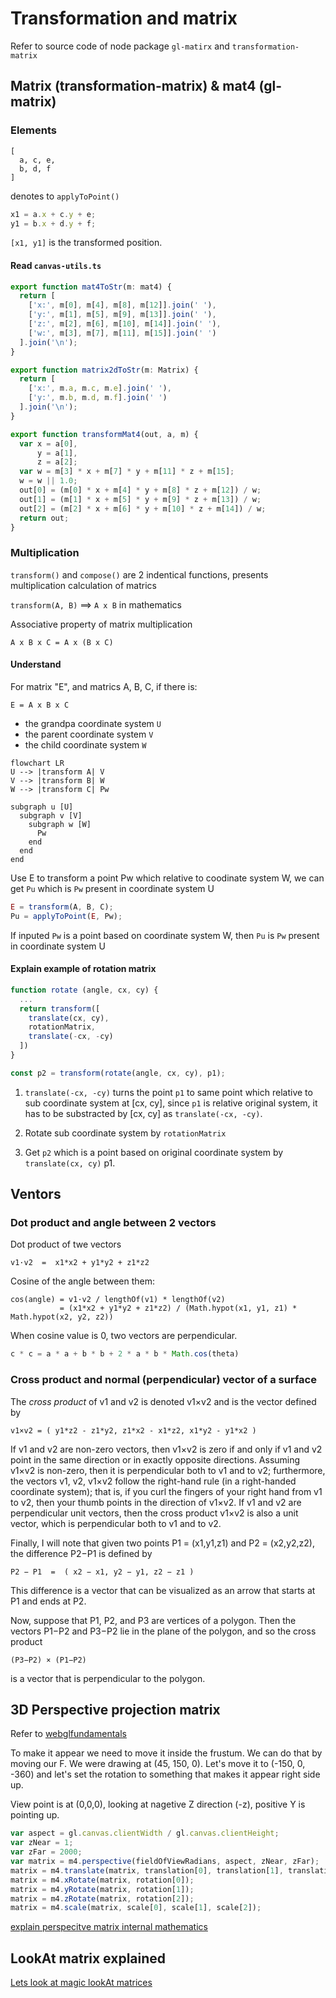 # Transformation and matrix
  Refer to source code of node package `gl-matirx` and `transformation-matrix`


## Matrix (transformation-matrix) & mat4 (gl-matrix)

### Elements
```
[
  a, c, e,
  b, d, f
]
```

denotes to `applyToPoint()`
```js
x1 = a.x + c.y + e;
y1 = b.x + d.y + f;
```
`[x1, y1]` is the transformed position.

#### Read `canvas-utils.ts`
```js
export function mat4ToStr(m: mat4) {
  return [
    ['x:', m[0], m[4], m[8], m[12]].join(' '),
    ['y:', m[1], m[5], m[9], m[13]].join(' '),
    ['z:', m[2], m[6], m[10], m[14]].join(' '),
    ['w:', m[3], m[7], m[11], m[15]].join(' ')
  ].join('\n');
}

export function matrix2dToStr(m: Matrix) {
  return [
    ['x:', m.a, m.c, m.e].join(' '),
    ['y:', m.b, m.d, m.f].join(' ')
  ].join('\n');
}
```

```js
export function transformMat4(out, a, m) {
  var x = a[0],
      y = a[1],
      z = a[2];
  var w = m[3] * x + m[7] * y + m[11] * z + m[15];
  w = w || 1.0;
  out[0] = (m[0] * x + m[4] * y + m[8] * z + m[12]) / w;
  out[1] = (m[1] * x + m[5] * y + m[9] * z + m[13]) / w;
  out[2] = (m[2] * x + m[6] * y + m[10] * z + m[14]) / w;
  return out;
}
```


### Multiplication

`transform()` and `compose()` are 2 indentical functions,
presents multiplication calculation of matrics

`transform(A, B)` ==> `A x B` in mathematics

Associative property of matrix multiplication
```
A x B x C = A x (B x C)
```

#### Understand

For matrix "E", and matrics A, B, C, if there is:
```
E = A x B x C
```
- the grandpa coordinate system `U`
- the parent coordinate system `V`
- the child coordinate system `W`

```mermaid
flowchart LR
U --> |transform A| V
V --> |transform B| W
W --> |transform C| Pw

subgraph u [U]
  subgraph v [V]
    subgraph w [W]
      Pw
    end
  end
end
```

Use E to transform a point Pw which relative to coodinate system W,
we can get `Pu` which is `Pw` present in coordinate system U

```js
E = transform(A, B, C);
Pu = applyToPoint(E, Pw);
```
If inputed `Pw` is a point based on coordinate system W,
then `Pu` is `Pw` present in coordinate system U

#### Explain example of rotation matrix
```js
function rotate (angle, cx, cy) {
  ...
  return transform([
    translate(cx, cy),
    rotationMatrix,
    translate(-cx, -cy)
  ])
}

const p2 = transform(rotate(angle, cx, cy), p1);
```

1. `translate(-cx, -cy)` turns the point `p1` to same point which relative to sub coordinate system at [cx, cy],
since `p1` is relative original system, it has to be substracted by [cx, cy] as `translate(-cx, -cy)`.

2. Rotate sub coordinate system by `rotationMatrix`

3. Get `p2` which is a point based on original coordinate system by `translate(cx, cy)` p1.

## Ventors

### Dot product and angle between 2 vectors

Dot product of twe vectors
```
v1·v2  =  x1*x2 + y1*y2 + z1*z2
```

Cosine of the angle between them:
```
cos(angle) = v1·v2 / lengthOf(v1) * lengthOf(v2)
           = (x1*x2 + y1*y2 + z1*z2) / (Math.hypot(x1, y1, z1) * Math.hypot(x2, y2, z2))
```
When cosine value is 0, two vectors are perpendicular.

```js
c * c = a * a + b * b + 2 * a * b * Math.cos(theta)

```

### Cross product and normal (perpendicular) vector of a surface
The *cross product* of v1 and v2 is denoted v1×v2 and is the vector defined by
```
v1×v2 = ( y1*z2 - z1*y2, z1*x2 - x1*z2, x1*y2 - y1*x2 )
```

If v1 and v2 are non-zero vectors, then v1×v2 is zero if and only if v1 and v2 point in the same direction or in exactly opposite directions. Assuming v1×v2 is non-zero, then it is perpendicular both to v1 and to v2; furthermore, the vectors v1, v2, v1×v2 follow the right-hand rule (in a right-handed coordinate system); that is, if you curl the fingers of your right hand from v1 to v2, then your thumb points in the direction of v1×v2. If v1 and v2 are perpendicular unit vectors, then the cross product v1×v2 is also a unit vector, which is perpendicular both to v1 and to v2.

Finally, I will note that given two points P1 = (x1,y1,z1) and P2 = (x2,y2,z2), the difference P2−P1 is defined by
```
P2 − P1  =  ( x2 − x1, y2 − y1, z2 − z1 )
```
This difference is a vector that can be visualized as an arrow that starts at P1 and ends at P2.

Now, suppose that P1, P2, and P3 are vertices of a polygon. Then the vectors P1−P2 and P3−P2 lie in the plane of the polygon, and so the cross product
```
(P3−P2) × (P1−P2)
```
is a vector that is perpendicular to the polygon.


## 3D Perspective projection matrix

Refer to [webglfundamentals](https://webglfundamentals.org/webgl/lessons/webgl-3d-perspective.html)

To make it appear we need to move it inside the frustum. We can do that by moving our F. We were drawing at (45, 150, 0). Let's move it to (-150, 0, -360) and let's set the rotation to something that makes it appear right side up.

View point is at (0,0,0), looking at nagetive Z direction (-z), positive Y is pointing up.

```js
var aspect = gl.canvas.clientWidth / gl.canvas.clientHeight;
var zNear = 1;
var zFar = 2000;
var matrix = m4.perspective(fieldOfViewRadians, aspect, zNear, zFar);
matrix = m4.translate(matrix, translation[0], translation[1], translation[2]);
matrix = m4.xRotate(matrix, rotation[0]);
matrix = m4.yRotate(matrix, rotation[1]);
matrix = m4.zRotate(matrix, rotation[2]);
matrix = m4.scale(matrix, scale[0], scale[1], scale[2]);
```

[explain perspecitve matrix internal mathematics](https://stackoverflow.com/questions/28286057/trying-to-understand-the-math-behind-the-perspective-matrix-in-webgl/28301213#28301213)

## LookAt matrix explained

[Lets look at magic lookAt matrices](https://dev.to/carmencincotti/lets-look-at-magic-lookat-matrices-1c7o)

